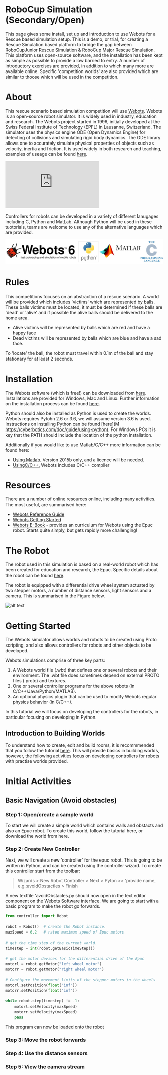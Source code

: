 # RoboCup Simulation (Secondary/Open)

This page gives some install, set up and introduction to use Webots for a Rescue based simulation setup. This is a demo, or trial, for creating a Rescue Simulation based platform to bridge the gap between RoboCupJunior Rescue Simulation & RoboCup Major Rescue Simulation. This platform uses open-source software, and the installation has been kept as simple as possible to provide a low barried to entry.  A number of introductory exercises are provided, in addition to which many more are available online.  Specific 'competition worlds' are also provided which are similar to thoose which will be used in the competition.  

# About

This rescue scenario based simulation competition will use [Webots](https://cyberbotics.com/). Webots is an open-source robot simulator. It is widely used in industry, education and research. The Webots project started in 1996, initially developed at the Swiss Federal Institute of Technology (EPFL) in Lausanne, Switzerland.  The simulator uses the physics engine ODE (Open Dynamics Engine) for detecting of collisions and simulating rigid body dynamics. The ODE library allows one to accurately simulate physical properties of objects such as velocity, inertia and friction.  It is used widely in both research and teaching, examples of useage can be found [here](https://www.youtube.com/user/cyberboticswebots).

<iframe width="300" align="centre" src="https://www.youtube.com/embed/O7U3sX_ubGc" frameborder="0" allow="accelerometer; autoplay; encrypted-media; gyroscope; picture-in-picture" allowfullscreen></iframe>

Controllers for robots can be developed in a variety of different lanugages including C, Python and MatLab.  Although Python will be used in these tuotorials, teams are welcome to use any of the alternative languages which are provided.  

![alt text](logo.jpg "Combination of Environments")


# Rules

This competitions focuses on an abstraction of a rescue scenario.  A world will be provided which includes 'victims' which are represented by balls.  These balls victims must be located, it must be determined if these balls are 'dead' or 'alive' and if possible the alive balls should be delivered to the home area.  
* Alive victims will be represented by balls which are red and have a happy face
* Dead victims will be represented by balls which are blue and have a sad face.

To 'locate' the ball, the robot must travel within 0.1m of the ball and stay stationary for at least 2 seconds.  

# Installation

The Webots software (which is free!) can be downloaded from [here](https://cyberbotics.com/download).  Installations are provided for Windows, Mac and Linux.  Further information on the installation process can be found [here](https://cyberbotics.com/doc/guide/installing-webots).  

Python should also be installed as Python is used to create the worlds.  Webots requires Pytohn 2.6 or 3.6, we will assume version 3.6 is used.  Instructions on installing Python can be found [here](M
https://cyberbotics.com/doc/guide/using-python).  For Windows PCs it is key that the PATH should include the location of the python installation.

Additionally if you would like to use Matlab/C/C++ more information can be found here:
* [Using Matlab.](https://cyberbotics.com/doc/guide/using-matlab) Version 2015b only, and a licence will be needed.
* [UsingC/C++.](https://cyberbotics.com/doc/guide/using-c) Webots includes C/C++ compiler


# Resources

There are a number of online resources online, including many activities.  The most useful, are summarised here:
* [Webots Reference Guide](https://cyberbotics.com/doc/reference/index)
* [Webots Getting Started](https://cyberbotics.com/#support)
* [Webots E-Book](https://en.wikibooks.org/wiki/Cyberbotics%27_Robot_Curriculum) - provides an curriculum for Webots using the Epuc robot.  Starts quite simply, but gets rapidly more challenging!

# The Robot
The robot used in this simulation is based on a real-world robot which has been created for education and research, the Epuc.  Specific details about the robot can be found [here](https://cyberbotics.com/doc/guide/epuck).    

The robot is equipped with a differential drive wheel system actuated by two stepper motors, a number of distance sensors, light sensors and a camera.  This is summarised in the Figure below.  

![alt text](epuc.jpg "The Epuc Robot: sensors and actuators")


# Getting Started

The Webots simulator allows worlds and robots to be created using Proto scripting, and also allows controllers for robots and other objects to be developed.  

Webots simulations comprise of three key parts:
1. A Webots world file (.wbt) that defines one or several robots and their environment. The .wbt file does sometimes depend on external PROTO files (.proto) and textures.
2. One or several controller programs for the above robots (in C/C++/Java/Python/MATLAB).
3. An optional physics plugin that can be used to modify Webots regular physics behavior (in C/C++).

In this tutorial we will focus on developing the controllers for the robots, in particular focusing on developing in Python.

## Introduction to Building Worlds 

To understand how to create, edit and build rooms, it is recommmended that you follow the tutorial [here](https://cyberbotics.com/doc/guide/tutorial-1-your-first-simulation-in-webots-20-minutes).  This will provide basics in building worlds, however, the following activities focus on developing controllers for robots with practise worlds provided.    


# Initial Activities

## Basic Navigation (Avoid obstacles)

### Step 1: Open/create a sample world

To start we will create a simple world which contains walls and obstacts and also an Epuc robot.  To create this world, follow the tutorial here, or download the world from here.

### Step 2: Create New Controller

Next, we will create a new 'controller' for the epuc robot.  This is going to be written in Python, and can be created using the controller wizard.  To create this controller start from the toolbar:

> Wizards > New Robot Controller > Next > Pyton >> 'provide name, e.g.:avoidObstactles > Finish

A new textfile 'avoidObstacles.py should now open in the text editor component on the Webots Software interface.  We are going to start with a basic program to make the robot go forwards.

```python
from controller import Robot

robot = Robot()  # create the Robot instance.  
maxSpeed = 6.2   # rated maximum speed of Epuc motors

# get the time step of the current world.
timestep = int(robot.getBasicTimeStep())

# get the motor devices for the differential drive of the Epuc
motorl = robot.getMotor("left wheel motor")
motorr = robot.getMotor("right wheel motor")

# Configure the movement limits of the stepper motors in the wheels
motorl.setPosition(float("inf"))
motorr.setPosition(float("inf"))

while robot.step(timestep) != -1:
    motorl.setVelocity(maxSpeed)
    motorr.setVelocity(maxSpeed)
    pass
```

This program can now be loaded onto the robot



### Step 3: Move the robot forwards

### Step 4: Use the distance sensors

### Step 5: View the camera stream
 
